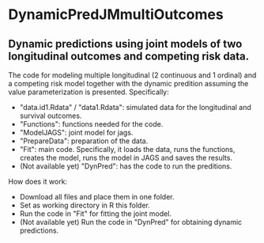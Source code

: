 # DynamicPredJMmultiOutcomes
## Dynamic predictions using joint models of two longitudinal outcomes and competing risk data.

The code for modeling multiple longitudinal (2 continuous and 1 ordinal) and a competing risk model together with the dynamic predition assuming the value parameterization is presented. Specifically:
* "data.id1.Rdata" / "data1.Rdata": simulated data for the longitudinal and survival outcomes.
* "Functions": functions needed for the code.
* "ModelJAGS": joint model for jags.
* "PrepareData": preparation of the data.
* "Fit": main code. Specifically, it loads the data, runs the functions, creates the model, runs the model in JAGS and saves the results.
* (Not available yet) "DynPred": has the code to run the preditions. 

How does it work:
* Download all files and place them in one folder.
* Set as working directory in R this folder.
* Run the code in "Fit" for fitting the joint model.
* (Not available yet) Run the code in "DynPred" for obtaining dynamic predictions.

